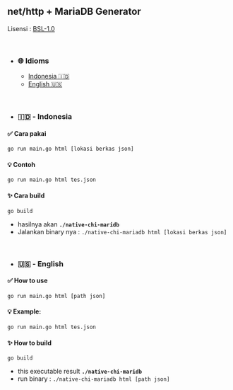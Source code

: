 ## net/http + MariaDB Generator

Lisensi : [BSL-1.0](./LICENSE)

<br>

- ### 🌐 Idioms
  - [Indonesia 🇮🇩](#indonesia)
  - [English 🇺🇸](#english)

<br>

- ### 🇮🇩 - Indonesia

#### ✅ Cara pakai 
```
go run main.go html [lokasi berkas json]
```

#### 💡 Contoh
```
go run main.go html tes.json
```

#### ✨ Cara build
```
go build
```
- hasilnya akan **`./native-chi-maridb`**
- Jalankan binary nya : `./native-chi-mariadb html [lokasi berkas json]`

<br>

- ### 🇺🇸 - English

#### ✅ How to use  
```
go run main.go html [path json]
```

#### 💡 Example:  
```
go run main.go html tes.json
```

#### ✨ How to build
```
go build
```
- this executable result **`./native-chi-maridb`**
- run binary : `./native-chi-mariadb html [path json]`
